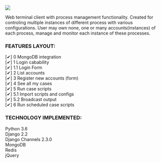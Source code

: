 ﻿<img src="https://github.com/nconnector/web-terminal-client/raw/master/1.png"> 


Web terminal client with process management functionality. 
Created for controling multiple instances of different process with various configurations. 
User may own none, one or many accounts(instances) of each process, manage and monitor each instance of these processes.


### FEATURES LAYOUT:  
[✔] 0 MongoDB integration  
[✔] 1 Login cabability  
[✔] 1.1 Login Form  
[✔] 2 List accounts  
[✔] 3 Register new accounts (form)  
[✔] 4 See all my cases  
[✔] 5 Run case scripts  
[✔] 5.1 Import scripts and configs  
[✔] 5.2 Broadcast output  
[✔] 6 Run scheduled case scripts 


### TECHNOLOGY IMPLEMENTED:  
Python 3.6  
Django 2.2  
Django Channels 2.3.0  
MongoDB  
Redis  
jQuery  